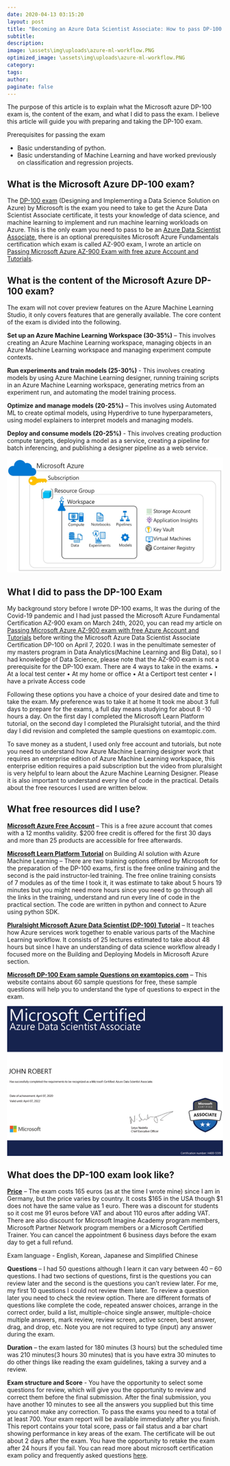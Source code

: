 ```yaml
---
date: 2020-04-13 03:15:20
layout: post
title: "Becoming an Azure Data Scientist Associate: How to pass DP-100 exam"
subtitle:
description:
image: \assets\img\uploads\azure-ml-workflow.PNG
optimized_image: \assets\img\uploads\azure-ml-workflow.PNG
category:
tags:
author:
paginate: false
---
```


The purpose of this article is to explain what the Microsoft azure DP-100 exam is, the content of the exam, and what I did to pass the exam. I believe this article will guide you with preparing and taking the DP-100 exam.

Prerequisites for passing the exam
*	Basic understanding of python. 
*	Basic understanding of Machine Learning and have worked previously on classification and regression projects.


## What is the Microsoft Azure DP-100 exam? 

The [DP-100 exam](https://docs.microsoft.com/en-us/learn/certifications/exams/dp-100) (Designing and Implementing a Data Science Solution on Azure) by Microsoft is the exam you need to take to get the Azure Data Scientist Associate certificate, it tests your knowledge of data science, and machine learning to implement and run machine learning workloads on Azure. This is the only exam you need to pass to be an [Azure Data Scientist Associate](https://docs.microsoft.com/en-us/learn/certifications/azure-data-scientist), there is an optional prerequisites Microsoft Azure Fundamentals certification which exam is called AZ-900 exam, I wrote an article on [Passing Microsoft Azure AZ-900 Exam with free azure Account and Tutorials](https://trojrobert.github.io/passing-microsoft-azure-az-900-exam-with-free-azure-account-and-tutorials/).


## What is the content of the Microsoft Azure DP-100 exam? 

The exam will not cover preview features on the Azure Machine Learning Studio, it only covers features that are generally available. The core content of the exam is divided into the following. 

**Set up an Azure Machine Learning Workspace (30-35%)** – This involves creating an Azure Machine Learning workspace, managing objects in an Azure Machine Learning workspace and managing experiment compute contexts.

**Run experiments and train models (25-30%)** - This involves creating models by using Azure Machine Learning designer, running training scripts in an Azure Machine Learning workspace, generating metrics from an experiment run, and automating the model training process.

**Optimize and manage models (20-25%)** – This involves using Automated ML to create optimal models, using Hyperdrive to tune hyperparameters, using model explainers to interpret models and managing models. 

**Deploy and consume models (20-25%)** - This involves creating production compute targets, deploying a model as a service, creating a pipeline for batch inferencing, and publishing a designer pipeline as a web service. 

![Azure Machine Learning Workspace](\assets\img\uploads\azure-ml-workspace.PNG)

## What I did to pass the DP-100 Exam

My background story before I wrote DP-100 exams, It was the during of the Covid-19 pandemic and I  had just passed the Microsoft Azure Fundamental Certification AZ-900 exam on March 24th, 2020, you can read my article on [Passing Microsoft Azure AZ-900 exam with free Azure Account and Tutorials](https://trojrobert.github.io/passing-microsoft-azure-az-900-exam-with-free-azure-account-and-tutorials/) before writing the Microsoft Azure Data Scientist Associate Certification DP-100 on April 7, 2020. I was in the penultimate semester of my masters program in Data Analytics(Machine Learning and Big Data), so I had knowledge of Data Science, please note that the AZ-900 exam is not a prerequisite for the DP-100 exam. There are 4 ways to take in the exams.
•	At a local test center
•	At my home or office
•	At a Certiport test center
•	I have a private Access code

Following these options you have a choice of your desired date and time to take the exam. My preference was to take it at home  It took me about 3 full days to prepare for the exams, a full day means studying for about 8 -10 hours a day. On the first day I completed the Microsoft Learn Platform tutorial, on the second day I completed the Pluralsight tutorial, and the third day I did revision and completed the sample questions on examtopic.com.  
 
To save money as a student, I used only free account and tutorials, but note you need to understand how Azure Machine Learning designer work that requires an enterprise edition of Azure Machine Learning workspace, this enterprise edition requires a paid subscription but the video from pluralsight is very helpful to learn about the Azure Machine Learning Designer. Please it is also important to understand every line of code in the practical. Details about the free resources I used are written below.


## What free resources did I use? 
 
**[Microsoft Azure Free Account](https://azure.microsoft.com)** – This is a free azure account that comes with  a 12 months validity. $200 free credit is offered for the first 30 days and more than 25 products are accessible for free afterwards. 
 
**[Microsoft Learn Platform Tutorial](https://docs.microsoft.com/en-us/learn/paths/build-ai-solutions-with-azure-ml-service/)** on Building AI solution with Azure Machine Learning – There are two training options offered by Microsoft for the preparation of the DP-100 exams, first is the free online training and the second is the paid instructor-led training. The free online training consists of 7 modules as of the time I took it, it was estimate to take about 5 hours 19 minutes but you might need more hours since you need to go through all the links in the training, understand and run every line of code in the practical section. The code are written in python and connect to Azure using python SDK. 
 
**[Pluralsight Microsoft Azure Data Scientist (DP-100) Tutorial](https://www.pluralsight.com/paths/microsoft-azure-data-scientist-dp-100)** – It teaches how Azure services work together to enable various parts of the Machine Learning workflow. It consists of 25 lectures estimated to take about 48 hours but since I have an understanding of data science workflow already I focused more on the Building and Deploying Models in Microsoft Azure section.  
 
**[Microsoft DP-100 Exam sample Questions on examtopics.com](https://www.examtopics.com/exams/microsoft/dp-100/view/1/)** – This website contains about 60 sample questions for free, these sample questions will help you to understand the type of questions to expect in the exam. 

![Azure Data Scientist Certicate](\assets\img\uploads\dp-100-certificate.PNG)
## What does the DP-100 exam look like? 
 
**[Price](https://docs.microsoft.com/en-us/learn/certifications/exams/dp-100)** – The exam costs 165 euros (as at the time I wrote mine) since I am in Germany, but the price varies by country. It costs $165 in the USA though $1 does not have the same value as 1 euro. There was a discount for students so it cost me 91 euros before VAT and about 110 euros after adding VAT. There are also discount for Microsoft Imagine Academy program members, Microsoft Partner Network program members or a Microsoft Certified Trainer. You can cancel the appointment 6 business days before the exam day to get a full refund.
 
Exam language - English, Korean, Japanese and Simplified Chinese
 
**Questions** – I had 50 questions although I learn it can vary between 40 – 60 questions. I had two sections of questions, first is the questions you can review later and the second is the questions you can’t review later. For me, my first 10 questions I could not review them later. To review a question later you need to check the review option. There are different formats of questions like complete the code, repeated answer choices, arrange in the correct order, build a list, multiple-choice single answer, multiple-choice multiple answers, mark review, review screen, active screen, best answer, drag, and drop, etc. Note you are not required to type (input) any answer during the exam.
 
**Duration** – the exam lasted for 180 minutes (3 hours) but the scheduled time was 210 minutes(3 hours 30 minutes) that is you have extra 30 minutes to do other things like reading the exam guidelines, taking a survey and a review.

**Exam structure and Score** -  You have the opportunity to select some questions for review, which will give you the opportunity to review and correct them before the final submission. After the final submission, you have another 10 minutes to see all the answers you supplied but this time you cannot make any correction. To pass the exams you need to a total of at least 700. Your exam report will be available immediately after you finish. This report contains your total score, pass or fail status and a bar chart showing performance in key areas of the exam. The certificate will be out about 2 days after the exam. You have the opportunity to retake the exam after 24 hours if you fail. You can read more about microsoft certification exam policy and frequently asked questions [here](https://www.microsoft.com/en-us/learning/certification-exam-policies.aspx).



